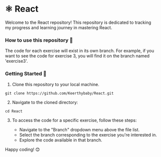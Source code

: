 # ⚛️ React

Welcome to the React repository! This repository is dedicated to tracking my progress and learning journey in mastering React.

### How to use this repository 🧰

The code for each exercise will exist in its own branch. For example, if you want to see the code for exercise 3, you will find it on the branch named 'exercise3'.

### Getting Started 🏁

1. Clone this repository to your local machine.

```
git clone https://github.com/Keerthybaby/React.git

```

2. Navigate to the cloned directory:

```
cd React
```

3. To access the code for a specific exercise, follow these steps:

   - Navigate to the "Branch" dropdown menu above the file list.
   - Select the branch corresponding to the exercise you're interested in.
   - Explore the code available in that branch.

Happy coding! 😊
